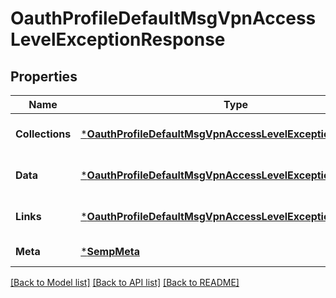 # OauthProfileDefaultMsgVpnAccessLevelExceptionResponse

## Properties
Name | Type | Description | Notes
------------ | ------------- | ------------- | -------------
**Collections** | [***OauthProfileDefaultMsgVpnAccessLevelExceptionCollections**](OauthProfileDefaultMsgVpnAccessLevelExceptionCollections.md) |  | [optional] [default to null]
**Data** | [***OauthProfileDefaultMsgVpnAccessLevelException**](OauthProfileDefaultMsgVpnAccessLevelException.md) |  | [optional] [default to null]
**Links** | [***OauthProfileDefaultMsgVpnAccessLevelExceptionLinks**](OauthProfileDefaultMsgVpnAccessLevelExceptionLinks.md) |  | [optional] [default to null]
**Meta** | [***SempMeta**](SempMeta.md) |  | [default to null]

[[Back to Model list]](../README.md#documentation-for-models) [[Back to API list]](../README.md#documentation-for-api-endpoints) [[Back to README]](../README.md)

